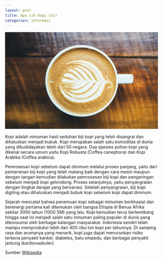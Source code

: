 ```yaml
---
layout: post
title: Apa sih Kopi itu? 
categories: informasi
---
```


![warung-kopinank](/images/location.jpg)

Kopi adalah minuman hasil seduhan biji kopi yang telah disangrai dan dihaluskan menjadi bubuk. Kopi merupakan salah satu komoditas di dunia yang dibudidayakan lebih dari 50 negara. Dua spesies pohon kopi yang dikenal secara umum yaitu Kopi Robusta (Coffea canephora) dan Kopi Arabika (Coffea arabica).

Pemrosesan kopi sebelum dapat diminum melalui proses panjang, yaitu dari pemanenan biji kopi yang telah matang baik dengan cara mesin maupun dengan tangan kemudian dilakukan pemrosesan biji kopi dan pengeringan sebelum menjadi kopi gelondong. Proses selanjutnya, yaitu penyangraian dengan tingkat derajat yang bervariasi. Setelah penyangraian, biji kopi digiling atau dihaluskan menjadi bubuk kopi sebelum kopi dapat diminum.

Sejarah mencatat bahwa penemuan kopi sebagai minuman berkhasiat dan berenergi pertama kali ditemukan oleh bangsa Etiopia di Benua Afrika sekitar 3000 tahun (1000 SM) yang lalu. Kopi kemudian terus berkembang hingga saat ini menjadi salah satu minuman paling populer di dunia yang dikonsumsi oleh berbagai kalangan masyarakat. Indonesia sendiri telah mampu memproduksi lebih dari 400 ribu ton kopi per tahunnya. Di samping rasa dan aromanya yang menarik, kopi juga dapat menurunkan risiko terkena penyakit kanker, diabetes, batu empedu, dan berbagai penyakit jantung (kardiovaskuler).


Sumber [Wikipedia](https://id.wikipedia.org/wiki/Kopi)